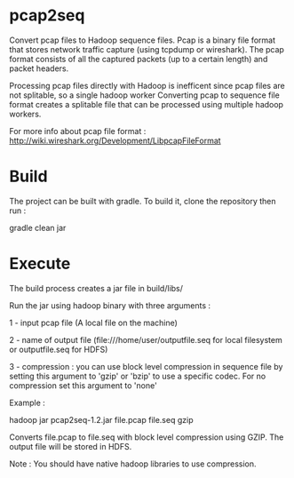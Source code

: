 pcap2seq
========

Convert pcap files to Hadoop sequence files.
Pcap is a binary file format that stores network traffic capture (using tcpdump or wireshark). The pcap format consists of all the captured packets (up to a certain length) and packet headers. 

Processing pcap files directly with Hadoop is inefficent since pcap files are not splitable, so a single hadoop worker 
Converting pcap to sequence file format creates a splitable file that can be processed using multiple hadoop workers. 


For more info about pcap file format : http://wiki.wireshark.org/Development/LibpcapFileFormat

Build
========
The project can be built with gradle.
To build it, clone the repository then run :


gradle clean jar

Execute
========
The build process creates a jar file in build/libs/


Run the jar using hadoop binary with three arguments :

1 - input pcap file (A local file on the machine)

2 - name of output file (file:///home/user/outputfile.seq for local filesystem or outputfile.seq for HDFS)

3 - compression : you can use block level compression in sequence file by setting this argument to 'gzip' or 'bzip' to use a specific codec.
For no compression set this argument to 'none'

Example :

hadoop jar pcap2seq-1.2.jar file.pcap file.seq gzip

Converts file.pcap to file.seq with block level compression using GZIP. The output file will be stored in HDFS.

Note : You should have native hadoop libraries to use compression. 
